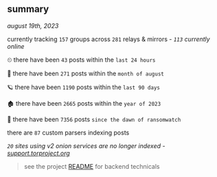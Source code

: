 
## summary
_august 19th, 2023_

currently tracking `157` groups across `281` relays & mirrors - _`113` currently online_

⏲ there have been `43` posts within the `last 24 hours`

🦈 there have been `271` posts within the `month of august`

🪐 there have been `1190` posts within the `last 90 days`

🏚 there have been `2665` posts within the `year of 2023`

🦕 there have been `7356` posts `since the dawn of ransomwatch`

there are `87` custom parsers indexing posts

_`20` sites using v2 onion services are no longer indexed - [support.torproject.org](https://support.torproject.org/onionservices/v2-deprecation/)_

> see the project [README](https://github.com/joshhighet/ransomwatch#ransomwatch--) for backend technicals
